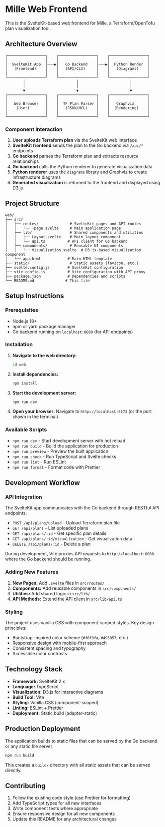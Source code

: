# Mille Web Frontend

This is the SvelteKit-based web frontend for Mille, a Terraform/OpenTofu plan visualization tool.

## Architecture Overview

```
┌─────────────────┐    ┌─────────────────┐    ┌─────────────────┐
│                 │    │                 │    │                 │
│  SvelteKit App  │───▶│   Go Backend    │───▶│  Python Render  │
│   (Frontend)    │    │   (API/CLI)     │    │   (Diagrams)    │
│                 │    │                 │    │                 │
└─────────────────┘    └─────────────────┘    └─────────────────┘
        │                       │                       │
        │                       │                       │
        ▼                       ▼                       ▼
┌─────────────────┐    ┌─────────────────┐    ┌─────────────────┐
│                 │    │                 │    │                 │
│   Web Browser   │    │  TF Plan Parser │    │   Graphviz      │
│    (User)       │    │   (JSON/HCL)    │    │  (Rendering)    │
│                 │    │                 │    │                 │
└─────────────────┘    └─────────────────┘    └─────────────────┘
```

### Component Interaction

1. **User uploads Terraform plan** via the SvelteKit web interface
2. **SvelteKit frontend** sends the plan to the Go backend via `/api/*` endpoints
3. **Go backend** parses the Terraform plan and extracts resource relationships
4. **Go backend** calls the Python renderer to generate visualization data
5. **Python renderer** uses the `diagrams` library and Graphviz to create infrastructure diagrams
6. **Generated visualization** is returned to the frontend and displayed using D3.js

## Project Structure

```
web/
├── src/
│   ├── routes/              # SvelteKit pages and API routes
│   │   └── +page.svelte     # Main application page
│   ├── lib/                 # Shared components and utilities
│   │   ├── Layout.svelte    # Main layout component
│   │   └── api.ts          # API client for Go backend
│   ├── components/          # Reusable UI components
│   │   └── Visualization.svelte  # D3.js-based visualization component
│   └── app.html            # Main HTML template
├── static/                  # Static assets (favicon, etc.)
├── svelte.config.js        # SvelteKit configuration
├── vite.config.js          # Vite configuration with API proxy
├── package.json            # Dependencies and scripts
└── README.md              # This file
```

## Setup Instructions

### Prerequisites

- Node.js 18+ 
- npm or yarn package manager
- Go backend running on `localhost:8080` (for API endpoints)

### Installation

1. **Navigate to the web directory:**
   ```bash
   cd web
   ```

2. **Install dependencies:**
   ```bash
   npm install
   ```

3. **Start the development server:**
   ```bash
   npm run dev
   ```

4. **Open your browser:**
   Navigate to `http://localhost:5173` (or the port shown in the terminal)

### Available Scripts

- `npm run dev` - Start development server with hot reload
- `npm run build` - Build the application for production
- `npm run preview` - Preview the built application
- `npm run check` - Run TypeScript and Svelte checks
- `npm run lint` - Run ESLint
- `npm run format` - Format code with Prettier

## Development Workflow

### API Integration

The SvelteKit app communicates with the Go backend through RESTful API endpoints:

- `POST /api/plans/upload` - Upload Terraform plan file
- `GET /api/plans` - List uploaded plans
- `GET /api/plans/:id` - Get specific plan details
- `GET /api/plans/:id/visualization` - Get visualization data
- `DELETE /api/plans/:id` - Delete a plan

During development, Vite proxies API requests to `http://localhost:8080` where the Go backend should be running.

### Adding New Features

1. **New Pages:** Add `.svelte` files in `src/routes/`
2. **Components:** Add reusable components in `src/components/`
3. **Utilities:** Add shared logic in `src/lib/`
4. **API Methods:** Extend the API client in `src/lib/api.ts`

### Styling

The project uses vanilla CSS with component-scoped styles. Key design principles:

- Bootstrap-inspired color scheme (`#f8f9fa`, `#495057`, etc.)
- Responsive design with mobile-first approach
- Consistent spacing and typography
- Accessible color contrasts

## Technology Stack

- **Framework:** SvelteKit 2.x
- **Language:** TypeScript
- **Visualization:** D3.js for interactive diagrams
- **Build Tool:** Vite
- **Styling:** Vanilla CSS (component-scoped)
- **Linting:** ESLint + Prettier
- **Deployment:** Static build (adapter-static)

## Production Deployment

The application builds to static files that can be served by the Go backend or any static file server:

```bash
npm run build
```

This creates a `build/` directory with all static assets that can be served directly.

## Contributing

1. Follow the existing code style (use Prettier for formatting)
2. Add TypeScript types for all new interfaces
3. Write component tests where appropriate
4. Ensure responsive design for all new components
5. Update this README for any architectural changes